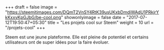 +++
draft = false
image = "https://steemitimages.com/DQmT2VnSY4RtK39usUKxbDmdiWAdU1PRkjrYkKxxvKpGJbG/be-cool.png"
showonlyimage = false
date = "2017-07-12T19:50:47+05:30"
title = "Les projets cool sur Steem"
weight = 10
url = "/projets-cool"
+++

Steem est une jeune plateforme. Elle est pleine de potentiel et certains utilisateurs ont de super idées pour la faire évoluer.
<!--more-->

